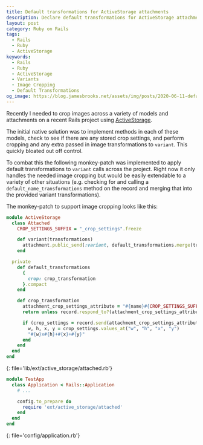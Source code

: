 ```yaml
---
title: Default transformations for ActiveStorage attachments
description: Declare default transformations for ActiveStorage attachments
layout: post
category: Ruby on Rails
tags:
  - Rails
  - Ruby
  - ActiveStorage
keywords:
  - Rails
  - Ruby
  - ActiveStorage
  - Variants
  - Image Cropping
  - Default Transformations
og_image: https://blog.jamesbrooks.net/assets/img/posts/2020-06-11-default-transformations-for-active-storage-attachments/thumb.png
---
```


Recently I needed to crop images across a variety of models and attachments on a recent Rails project using [ActiveStorage](https://edgeguides.rubyonrails.org/active_storage_overview.html).

The initial native solution was to implement methods in each of these models, check to see if there are any stored crop settings, and perform cropping and any extra passed in image transformations to `variant`. This quickly bloated out off control.

To combat this the following monkey-patch was implemented to apply default transformations to `variant` calls across the project. Right now it only handles the needed image cropping but would be easily extendable to a variety of other situations (e.g. checking for and calling a `default_name_transformations` method on the record and merging that into the provided variant transformations).

The monkey-patch to support image cropping looks like this:

```ruby
module ActiveStorage
  class Attached
    CROP_SETTINGS_SUFFIX = "_crop_settings".freeze

    def variant(transformations)
      attachment.public_send(:variant, default_transformations.merge(transformations))
    end

  private
    def default_transformations
      {
        crop: crop_transformation
      }.compact
    end

    def crop_transformation
      attachment_crop_settings_attribute = "#{name}#{CROP_SETTINGS_SUFFIX}"
      return unless record.respond_to?(attachment_crop_settings_attribute)

      if (crop_settings = record.send(attachment_crop_settings_attribute)).present?
        w, h, x, y = crop_settings.values_at("w", "h", "x", "y")
        "#{w}x#{h}+#{x}+#{y}"
      end
    end
  end
end
```
{: file='lib/ext/active_storage/attached.rb'}

```ruby
module TestApp
  class Application < Rails::Application
    # ...

    config.to_prepare do
      require 'ext/active_storage/attached'
    end
  end
end
```
{: file='config/application.rb'}
